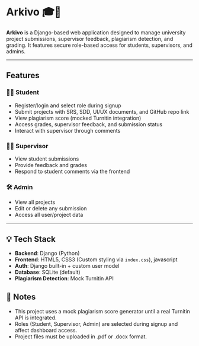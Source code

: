 # Arkivo 🎓📁

**Arkivo** is a Django-based web application designed to manage university project submissions, supervisor feedback, plagiarism detection, and grading. It features secure role-based access for students, supervisors, and admins.

---

## Features

### 🧑‍🎓 Student
- Register/login and select role during signup
- Submit projects with SRS, SDD, UI/UX documents, and GitHub repo link
- View plagiarism score (mocked Turnitin integration)
- Access grades, supervisor feedback, and submission status
- Interact with supervisor through comments

### 🧑‍🏫 Supervisor
- View student submissions
- Provide feedback and grades
- Respond to student comments via the frontend

### 🛠️ Admin
- View all projects
- Edit or delete any submission
- Access all user/project data

---

## 💡 Tech Stack

- **Backend**: Django (Python)
- **Frontend**: HTML5, CSS3 (Custom styling via `index.css`), javascript
- **Auth**: Django built-in + custom user model
- **Database**: SQLite (default)
- **Plagiarism Detection**: Mock Turnitin API

## 📌 Notes
- This project uses a mock plagiarism score generator until a real Turnitin API is integrated.
- Roles (Student, Supervisor, Admin) are selected during signup and affect dashboard access.
- Project files must be uploaded in .pdf or .docx format.
